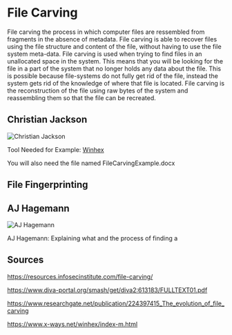 # File Carving

File carving the process in which computer files are ressembled from fragments in the absence of metadata. File carving is able to recover files using the file structure and content of the file, without having to use the file system meta-data. File carving is used when trying to find files in an unallocated space in the system. This means that you will be looking for the file in a part of the system that no longer holds any data about the file. This is possible because file-systems do not fully get rid of the file, instead the system gets rid of the knowledge of where that file is located. File carving is the reconstruction of the file using raw bytes of the system and reassembling them so that the file can be recreated. 

## Christian Jackson
![Christian Jackson](https://user-images.githubusercontent.com/54372153/98284105-40401980-1f66-11eb-8d50-27906fdb3ffc.JPG)

Tool Needed for Example: [Winhex](https://www.x-ways.net/winhex/index-m.html)

You will also need the file named FileCarvingExample.docx

## File Fingerprinting

## AJ Hagemann
![AJ Hagemann](https://user-images.githubusercontent.com/72477734/98379074-7c2dba00-200c-11eb-9705-654c1bab0ead.jpg)

AJ Hagemann: Explaining what and the process of finding a 




## Sources
https://resources.infosecinstitute.com/file-carving/

https://www.diva-portal.org/smash/get/diva2:613183/FULLTEXT01.pdf

https://www.researchgate.net/publication/224397415_The_evolution_of_file_carving

https://www.x-ways.net/winhex/index-m.html
